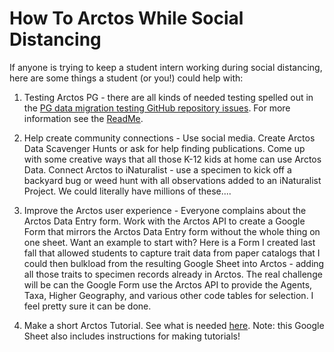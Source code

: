 # How To Arctos While Social Distancing

If anyone is trying to keep a student intern working during social distancing, here are some things a student (or you!) could help with:


1. Testing Arctos PG - there are all kinds of needed testing spelled out in the [PG data migration testing GitHub repository issues](https://github.com/ArctosDB/PG-migration-testing/issues). For more information see the [ReadMe](https://github.com/ArctosDB/PG-migration-testing).

2. Help create community connections - Use social media. Create Arctos Data Scavenger Hunts or ask for help finding publications. Come up with some creative ways that all those K-12 kids at home can use Arctos Data. Connect Arctos to iNaturalist - use a specimen to kick off a backyard bug or weed hunt with all observations added to an iNaturalist Project. We could literally have millions of these....

3. Improve the Arctos user experience - Everyone complains about the Arctos Data Entry form. Work with the Arctos API to create a Google Form that mirrors the Arctos Data Entry form without the whole thing on one sheet. Want an example to start with? Here is a Form I created last fall that allowed students to capture trait data from paper catalogs that I could then bulkload from the resulting Google Sheet into Arctos - adding all those traits to specimen records already in Arctos. The real challenge will be can the Google Form use the Arctos API to provide the Agents, Taxa, Higher Geography, and various other code tables for selection. I feel pretty sure it can be done.

4. Make a short Arctos Tutorial. See what is needed [here](https://docs.google.com/spreadsheets/d/1BESoZ0mgRgONfSNziHpeumIIlnAWtoOnXxPISgQy2mU/edit#gid=0). Note: this Google Sheet also includes instructions for making tutorials!

